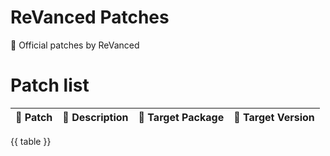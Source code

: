 # ReVanced Patches
🧩 Official patches by ReVanced

# Patch list

| 💊 Patch | 📜 Description | 🎯 Target Package | 🏹 Target Version |
|:--------:|:--------------:|:-----------------:|:-----------------:|
{{ table }}
